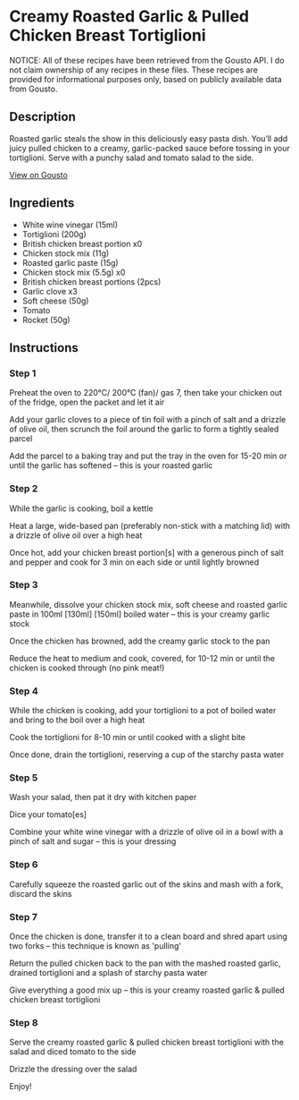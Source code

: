 # Creamy Roasted Garlic & Pulled Chicken Breast Tortiglioni

NOTICE: All of these recipes have been retrieved from the Gousto API. I do not claim ownership of any recipes in these files. These recipes are provided for informational purposes only, based on publicly available data from Gousto.

## Description

Roasted garlic steals the show in this deliciously easy pasta dish. You’ll add juicy pulled chicken to a creamy, garlic-packed sauce before tossing in your tortiglioni. Serve with a punchy salad and tomato salad to the side.

[View on Gousto](https://www.gousto.co.uk/recipes/cookbook/creamy-roasted-garlic-pulled-chicken-breast-tortiglioni)

## Ingredients

- White wine vinegar (15ml)
- Tortiglioni (200g)
- British chicken breast portion x0
- Chicken stock mix (11g)
- Roasted garlic paste (15g)
- Chicken stock mix (5.5g) x0
- British chicken breast portions (2pcs)
- Garlic clove x3
- Soft cheese (50g)
- Tomato
- Rocket (50g)

## Instructions


### Step 1

Preheat the oven to 220°C/ 200°C (fan)/ gas 7, then take your chicken out of the fridge, open the packet and let it air

Add your garlic cloves to a piece of tin foil with a pinch of salt and a drizzle of olive oil, then scrunch the foil around the garlic to form a tightly sealed parcel

Add the parcel to a baking tray and put the tray in the oven for 15-20 min or until the garlic has softened – this is your roasted garlic


### Step 2

While the garlic is cooking, boil a kettle

Heat a large, wide-based pan (preferably non-stick with a matching lid) with a drizzle of olive oil over a high heat

Once hot, add your chicken breast portion[s] with a generous pinch of salt and pepper and cook for 3 min on each side or until lightly browned


### Step 3

Meanwhile, dissolve your chicken stock mix, soft cheese and roasted garlic paste in 100ml <span class="text-purple">[130ml] </span><span class="text-danger">[150ml] </span>boiled water – this is your creamy garlic stock

Once the chicken has browned, add the creamy garlic stock to the pan

Reduce the heat to medium and cook, covered, for 10-12 min or until the chicken is cooked through (no pink meat!)


### Step 4

While the chicken is cooking, add your tortiglioni to a pot of boiled water and bring to the boil over a high heat

Cook the tortiglioni for 8-10 min or until cooked with a slight bite

Once done, drain the tortiglioni, reserving a cup of the starchy pasta water


### Step 5

Wash your salad, then pat it dry with kitchen paper

Dice your tomato[es]

Combine your white wine vinegar with a drizzle of olive oil in a bowl with a pinch of salt and sugar – this is your dressing


### Step 6

Carefully squeeze the roasted garlic out of the skins and mash with a fork, discard the skins


### Step 7

Once the chicken is done, transfer it to a clean board and shred apart using two forks – this technique is known as 'pulling'

Return the pulled chicken back to the pan with the mashed roasted garlic, drained tortiglioni and a splash of starchy pasta water

Give everything a good mix up – this is your creamy roasted garlic & pulled chicken breast tortiglioni

### Step 8

Serve the creamy roasted garlic & pulled chicken breast tortiglioni with the salad and diced tomato to the side

Drizzle the dressing over the salad

Enjoy!

